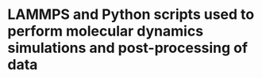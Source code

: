 # LAMMPS and Python scripts used to perform molecular dynamics simulations and post-processing of data
